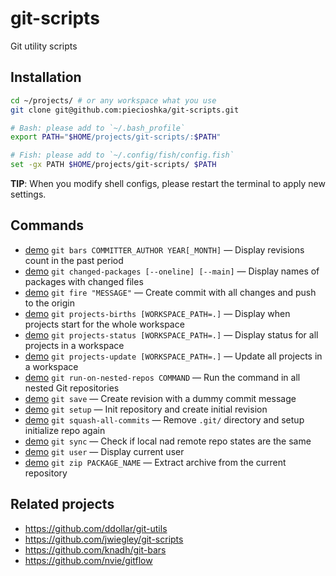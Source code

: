 # git-scripts

Git utility scripts

## Installation

```bash
cd ~/projects/ # or any workspace what you use
git clone git@github.com:piecioshka/git-scripts.git

# Bash: please add to `~/.bash_profile`
export PATH="$HOME/projects/git-scripts/:$PATH"

# Fish: please add to `~/.config/fish/config.fish`
set -gx PATH $HOME/projects/git-scripts/ $PATH
```

**TIP**: When you modify shell configs, please restart the terminal to apply new settings.

## Commands

* [demo](demos/git-bars.example) `git bars COMMITTER_AUTHOR YEAR[_MONTH]` — Display revisions count in the past period
* [demo](demos/git-changed-packages.example) `git changed-packages [--oneline] [--main]` — Display names of packages with changed files
* [demo](demos/git-fire.example) `git fire "MESSAGE"` — Create commit with all changes and push to the origin
* [demo](demos/git-projects-births.example) `git projects-births [WORKSPACE_PATH=.]` — Display when projects start for the whole workspace
* [demo](demos/git-projects-status.example) `git projects-status [WORKSPACE_PATH=.]` — Display status for all projects in a workspace
* [demo](demos/git-projects-update.example) `git projects-update [WORKSPACE_PATH=.]` — Update all projects in a workspace
* [demo](demos/git-run-on-nested-repos.example) `git run-on-nested-repos COMMAND` — Run the command in all nested Git repositories
* [demo](demos/git-save.example) `git save` — Create revision with a dummy commit message
* [demo](demos/git-setup.example) `git setup` — Init repository and create initial revision
* [demo](demos/git-squash-all-commits.example) `git squash-all-commits` — Remove `.git/` directory and setup initialize repo again
* [demo](demos/git-sync.example) `git sync` — Check if local nad remote repo states are the same
* [demo](demos/git-user.example) `git user` — Display current user
* [demo](demos/git-zip.example) `git zip PACKAGE_NAME` — Extract archive from the current repository

## Related projects

* https://github.com/ddollar/git-utils
* https://github.com/jwiegley/git-scripts
* https://github.com/knadh/git-bars
* https://github.com/nvie/gitflow

